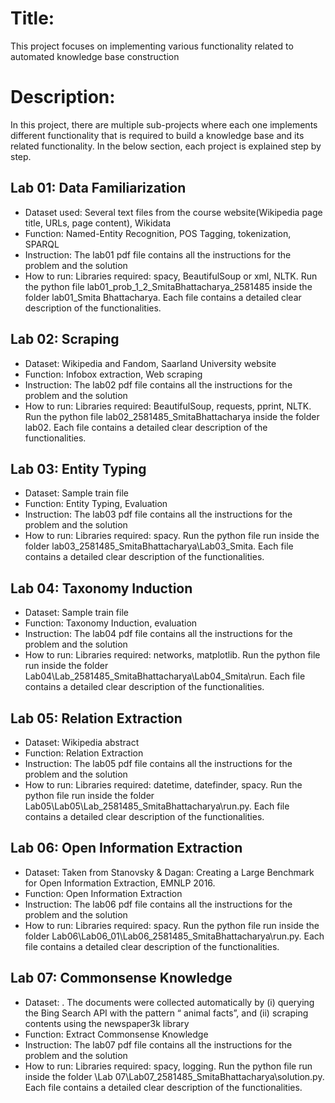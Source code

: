 # Title:
This project focuses on implementing various functionality related to automated knowledge base construction

# Description:
In this project, there are multiple sub-projects where each one implements different functionality that is required to build a knowledge base and its related functionality. In the below section, each project is explained step by step. 

## Lab 01: Data Familiarization
* Dataset used: Several text files from the course website(Wikipedia page title, URLs, page content), Wikidata
* Function: Named-Entity Recognition, POS Tagging, tokenization, SPARQL
* Instruction: The lab01 pdf file contains all the instructions for the problem and the solution
* How to run: Libraries required: spacy, BeautifulSoup or xml, NLTK. Run the python file lab01_prob_1_2_SmitaBhattacharya_2581485 inside the folder lab01_Smita Bhattacharya. Each file contains a detailed clear description of the functionalities.

## Lab 02: Scraping
* Dataset:  Wikipedia and Fandom, Saarland University website
* Function: Infobox extraction, Web scraping
* Instruction: The lab02 pdf file contains all the instructions for the problem and the solution
* How to run: Libraries required: BeautifulSoup, requests, pprint, NLTK. Run the python file lab02_2581485_SmitaBhattacharya inside the folder lab02. Each file contains a detailed clear description of the functionalities.
  
## Lab 03:  Entity Typing
* Dataset:  Sample train file
* Function: Entity Typing, Evaluation
* Instruction: The lab03 pdf file contains all the instructions for the problem and the solution
* How to run: Libraries required: spacy. Run the python file run inside the folder lab03_2581485_SmitaBhattacharya\Lab03_Smita. Each file contains a detailed clear description of the functionalities.

## Lab 04:  Taxonomy Induction
* Dataset:  Sample train file
* Function:  Taxonomy Induction, evaluation
* Instruction: The lab04 pdf file contains all the instructions for the problem and the solution
* How to run: Libraries required: networks, matplotlib. Run the python file run inside the folder Lab04\Lab_2581485_SmitaBhattacharya\Lab04_Smita\run. Each file contains a detailed clear description of the functionalities.

## Lab 05:  Relation Extraction
* Dataset:   Wikipedia abstract
* Function:  Relation Extraction
* Instruction: The lab05 pdf file contains all the instructions for the problem and the solution
* How to run: Libraries required: datetime, datefinder, spacy. Run the python file run inside the folder Lab05\Lab05\Lab_2581485_SmitaBhattacharya\run.py. Each file contains a detailed clear description of the functionalities.

## Lab 06:   Open Information Extraction
* Dataset:  Taken from Stanovsky & Dagan: Creating a Large Benchmark for Open Information Extraction, EMNLP 2016.
* Function:   Open Information Extraction
* Instruction: The lab06 pdf file contains all the instructions for the problem and the solution
* How to run: Libraries required: spacy. Run the python file run inside the folder Lab06\Lab06_01\Lab06_2581485_SmitaBhattacharya\run.py. Each file contains a detailed clear description of the functionalities.

## Lab 07:  Commonsense Knowledge
* Dataset:  . The documents were collected automatically by (i) querying the Bing Search API with the pattern “<animal> animal facts”, and (ii) scraping contents using the newspaper3k library
* Function:  Extract Commonsense Knowledge
* Instruction: The lab07 pdf file contains all the instructions for the problem and the solution
* How to run: Libraries required: spacy, logging. Run the python file run inside the folder \Lab 07\Lab07_2581485_SmitaBhattacharya\solution.py. Each file contains a detailed clear description of the functionalities.

